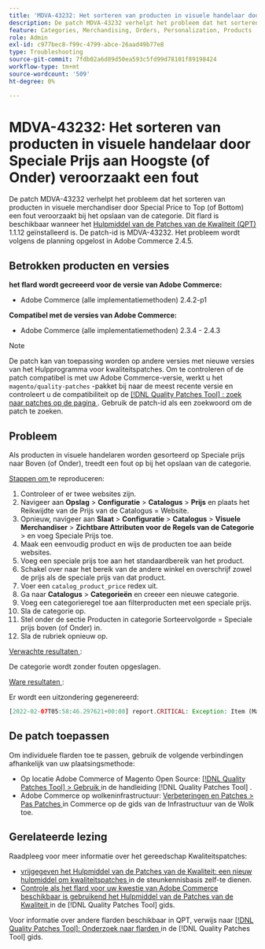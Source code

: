 ```yaml
---
title: 'MDVA-43232: Het sorteren van producten in visuele handelaar door Speciale Prijs aan Hoogste (of Onder) veroorzaakt een fout'
description: De patch MDVA-43232 verhelpt het probleem dat het sorteren van producten in visuele merchandiser door Special Price to Top (of Bottom) een fout veroorzaakt bij het opslaan van de categorie. Deze patch is beschikbaar wanneer [Quality Patches Tool (QPT)] (https://experienceleague.adobe.com/nl/docs/commerce-operations/tools/quality-patches-tool/quality-patches-tool-to-self-serve-quality-patches) 1.1.12 is geïnstalleerd. De patch-id is MDVA-43232. Het probleem wordt volgens de planning opgelost in Adobe Commerce 2.4.5.
feature: Categories, Merchandising, Orders, Personalization, Products
role: Admin
exl-id: c977bec8-f99c-4799-abce-26aad49b77e8
type: Troubleshooting
source-git-commit: 7fdb02a6d89d50ea593c5fd99d78101f89198424
workflow-type: tm+mt
source-wordcount: '509'
ht-degree: 0%

---
```


# MDVA-43232: Het sorteren van producten in visuele handelaar door Speciale Prijs aan Hoogste (of Onder) veroorzaakt een fout

De patch MDVA-43232 verhelpt het probleem dat het sorteren van producten in visuele merchandiser door Special Price to Top (of Bottom) een fout veroorzaakt bij het opslaan van de categorie. Dit flard is beschikbaar wanneer het [ Hulpmiddel van de Patches van de Kwaliteit (QPT) ](https://experienceleague.adobe.com/nl/docs/commerce-operations/tools/quality-patches-tool/quality-patches-tool-to-self-serve-quality-patches) 1.1.12 geïnstalleerd is. De patch-id is MDVA-43232. Het probleem wordt volgens de planning opgelost in Adobe Commerce 2.4.5.

## Betrokken producten en versies

**het flard wordt gecreeerd voor de versie van Adobe Commerce:**

* Adobe Commerce (alle implementatiemethoden) 2.4.2-p1

**Compatibel met de versies van Adobe Commerce:**

* Adobe Commerce (alle implementatiemethoden) 2.3.4 - 2.4.3

>[!NOTE]
>
>De patch kan van toepassing worden op andere versies met nieuwe versies van het Hulpprogramma voor kwaliteitspatches. Om te controleren of de patch compatibel is met uw Adobe Commerce-versie, werkt u het `magento/quality-patches` -pakket bij naar de meest recente versie en controleert u de compatibiliteit op de [[!DNL Quality Patches Tool] : zoek naar patches op de pagina ](https://experienceleague.adobe.com/nl/docs/commerce-operations/tools/quality-patches-tool/quality-patches-tool-to-self-serve-quality-patches) . Gebruik de patch-id als een zoekwoord om de patch te zoeken.

## Probleem

Als producten in visuele handelaren worden gesorteerd op Speciale prijs naar Boven (of Onder), treedt een fout op bij het opslaan van de categorie.

<u> Stappen om </u> te reproduceren:

1. Controleer of er twee websites zijn.
1. Navigeer aan **Opslag** > **Configuratie** > **Catalogus** > **Prijs** en plaats het Reikwijdte van de Prijs van de Catalogus = Website.
1. Opnieuw, navigeer aan **Slaat** > **Configuratie** > **Catalogus** > **Visuele Merchandiser** > **Zichtbare Attributen voor de Regels van de Categorie** > en voeg Speciale Prijs toe.
1. Maak een eenvoudig product en wijs de producten toe aan beide websites.
1. Voeg een speciale prijs toe aan het standaardbereik van het product.
1. Schakel over naar het bereik van de andere winkel en overschrijf zowel de prijs als de speciale prijs van dat product.
1. Voer een `catalog_product_price` redex uit.
1. Ga naar **Catalogus** > **Categorieën** en creeer een nieuwe categorie.
1. Voeg een categorieregel toe aan filterproducten met een speciale prijs.
1. Sla de categorie op.
1. Stel onder de sectie Producten in categorie Sorteervolgorde = Speciale prijs boven (of Onder) in.
1. Sla de rubriek opnieuw op.

<u> Verwachte resultaten </u>:

De categorie wordt zonder fouten opgeslagen.

<u> Ware resultaten </u>:

Er wordt een uitzondering gegenereerd:

```php
[2022-02-07T05:58:46.297621+00:00] report.CRITICAL: Exception: Item (Magento\Catalog\Model\Product\Interceptor) with the same ID "1" already exists. in /lib/internal/Magento/Framework/Data/Collection.php:407
```

## De patch toepassen

Om individuele flarden toe te passen, gebruik de volgende verbindingen afhankelijk van uw plaatsingsmethode:

* Op locatie Adobe Commerce of Magento Open Source: [[!DNL Quality Patches Tool] > Gebruik ](/help/tools/quality-patches-tool/usage.md) in de handleiding [!DNL Quality Patches Tool] .
* Adobe Commerce op wolkeninfrastructuur: [ Verbeteringen en Patches > Pas Patches ](https://experienceleague.adobe.com/docs/commerce-cloud-service/user-guide/develop/upgrade/apply-patches.html?lang=nl-NL) in Commerce op de gids van de Infrastructuur van de Wolk toe.

## Gerelateerde lezing

Raadpleeg voor meer informatie over het gereedschap Kwaliteitspatches:

* [ vrijgegeven het Hulpmiddel van de Patches van de Kwaliteit: een nieuw hulpmiddel om kwaliteitspatches ](https://experienceleague.adobe.com/nl/docs/commerce-operations/tools/quality-patches-tool/quality-patches-tool-to-self-serve-quality-patches) in de steunkennisbasis zelf-te dienen.
* [ Controle als het flard voor uw kwestie van Adobe Commerce beschikbaar is gebruikend het Hulpmiddel van de Patches van de Kwaliteit ](/help/tools/quality-patches-tool/patches-available-in-qpt/check-patch-for-magento-issue-with-magento-quality-patches.md) in de [!DNL Quality Patches Tool] gids.

Voor informatie over andere flarden beschikbaar in QPT, verwijs naar [[!DNL Quality Patches Tool]: Onderzoek naar flarden ](https://experienceleague.adobe.com/tools/commerce-quality-patches/index.html?lang=nl-NL) in de [!DNL Quality Patches Tool] gids.
